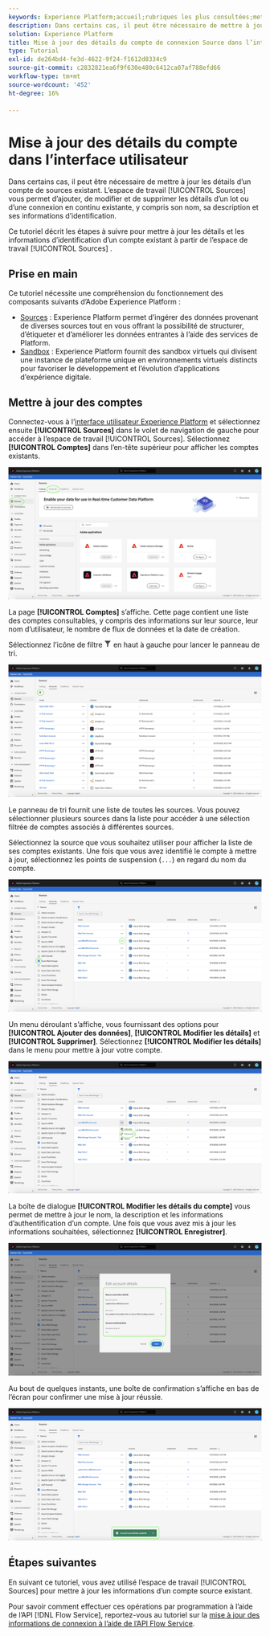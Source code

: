 ```yaml
---
keywords: Experience Platform;accueil;rubriques les plus consultées;mettre à jour des comptes
description: Dans certains cas, il peut être nécessaire de mettre à jour les détails d’un compte de sources existant. L’espace de travail Sources vous permet d’ajouter, de modifier et de supprimer des détails sur un lot ou une connexion en continu existante, y compris son nom, sa description et ses informations d’identification.
solution: Experience Platform
title: Mise à jour des détails du compte de connexion Source dans l’interface utilisateur
type: Tutorial
exl-id: de264bd4-fe3d-4622-9f24-f1612d8334c9
source-git-commit: c2832821ea6f9f630e480c6412ca07af788efd66
workflow-type: tm+mt
source-wordcount: '452'
ht-degree: 16%

---
```


# Mise à jour des détails du compte dans l’interface utilisateur

Dans certains cas, il peut être nécessaire de mettre à jour les détails d’un compte de sources existant. L’espace de travail [!UICONTROL Sources] vous permet d’ajouter, de modifier et de supprimer les détails d’un lot ou d’une connexion en continu existante, y compris son nom, sa description et ses informations d’identification.

Ce tutoriel décrit les étapes à suivre pour mettre à jour les détails et les informations d’identification d’un compte existant à partir de l’espace de travail [!UICONTROL Sources] .

## Prise en main

Ce tutoriel nécessite une compréhension du fonctionnement des composants suivants d’Adobe Experience Platform :

- [Sources](../../home.md) : Experience Platform permet d’ingérer des données provenant de diverses sources tout en vous offrant la possibilité de structurer, d’étiqueter et d’améliorer les données entrantes à l’aide des services de Platform.
- [Sandbox](../../../sandboxes/home.md) : Experience Platform fournit des sandbox virtuels qui divisent une instance de plateforme unique en environnements virtuels distincts pour favoriser le développement et l’évolution d’applications d’expérience digitale.

## Mettre à jour des comptes

Connectez-vous à l’[interface utilisateur Experience Platform](https://platform.adobe.com) et sélectionnez ensuite **[!UICONTROL Sources]** dans le volet de navigation de gauche pour accéder à l’espace de travail [!UICONTROL Sources]. Sélectionnez **[!UICONTROL Comptes]** dans l’en-tête supérieur pour afficher les comptes existants.

![catalogue](../../images/tutorials/update/catalog.png)

La page **[!UICONTROL Comptes]** s’affiche. Cette page contient une liste des comptes consultables, y compris des informations sur leur source, leur nom d’utilisateur, le nombre de flux de données et la date de création.

Sélectionnez l’icône de filtre ![filter](/help/images/icons/filter.png) en haut à gauche pour lancer le panneau de tri.

![accounts-list](../../images/tutorials/update/accounts-list.png)

Le panneau de tri fournit une liste de toutes les sources. Vous pouvez sélectionner plusieurs sources dans la liste pour accéder à une sélection filtrée de comptes associés à différentes sources.

Sélectionnez la source que vous souhaitez utiliser pour afficher la liste de ses comptes existants. Une fois que vous avez identifié le compte à mettre à jour, sélectionnez les points de suspension (`...`) en regard du nom du compte.

![accounts-sort](../../images/tutorials/update/accounts-sort.png)

Un menu déroulant s’affiche, vous fournissant des options pour **[!UICONTROL Ajouter des données]**, **[!UICONTROL Modifier les détails]** et **[!UICONTROL Supprimer]**. Sélectionnez **[!UICONTROL Modifier les détails]** dans le menu pour mettre à jour votre compte.

![Mettre à jour](../../images/tutorials/update/update.png)

La boîte de dialogue **[!UICONTROL Modifier les détails du compte]** vous permet de mettre à jour le nom, la description et les informations d’authentification d’un compte. Une fois que vous avez mis à jour les informations souhaitées, sélectionnez **[!UICONTROL Enregistrer]**.

![edit-account-details](../../images/tutorials/update/edit-account-details.png)

Au bout de quelques instants, une boîte de confirmation s’affiche en bas de l’écran pour confirmer une mise à jour réussie.

![update-confirm](../../images/tutorials/update/update-confirmed.png)

## Étapes suivantes

En suivant ce tutoriel, vous avez utilisé l’espace de travail [!UICONTROL Sources] pour mettre à jour les informations d’un compte source existant.

Pour savoir comment effectuer ces opérations par programmation à l’aide de l’API [!DNL Flow Service], reportez-vous au tutoriel sur la [mise à jour des informations de connexion à l’aide de l’API Flow Service](../../tutorials/api/update.md).
